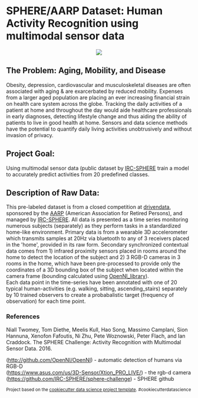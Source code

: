 
# SPHERE/AARP Dataset: Human Activity Recognition using multimodal sensor data


<p align="center">
  <img src="reports//figures/wearable_accelerometer.jpg">
</p>

## The Problem: Aging, Mobility, and Disease
Obesity, depression, cardiovascular and musculoskeletal diseases are often associated with aging & are exarcerbated by reduced mobility. Expenses from a larger aged population are placing an ever increasing financial strain on health care system across the globe.  Tracking the daily activities of a patient at home and throughout the day would aide healthcare professionals in early diagnoses, detecting lifestyle change and thus aiding the ability of patients to live in good health at home.  Sensors and data science methods have the potential to quantify daily living activities unobtrusively and without invasion of privacy.

## Project Goal:
Using multimodal sensor data (public dataset by [IRC-SPHERE](https://www.irc-sphere.ac.uk/) train a model to accurately predict activities from 20 predefined classes.

## Description of Raw Data:
This pre-labeled dataset is from a closed competition at [drivendata](https://www.drivendata.org/competitions/42/senior-data-science-safe-aging-with-sphere/), sponsored by the [AARP](https://www.aarp.org/aarp-foundation/) (American Association for Retired Persons), and managed by [IRC-SPHERE](https://www.irc-sphere.ac.uk/).  All data is presented as a time series monitoring numerous subjects (separately) as they perform tasks in a standardized home-like environment.  Primary data is from a wearable 3D accelerometer which transmits samples at 20Hz via bluetooth to any of 3 receivers placed in the 'home', provided in its raw form.  Secondary synchronized contextual data comes from 1) infrared proximity sensors placed in rooms around the home to detect the location of the subject and 2) 3 RGB-D cameras in 3 rooms in the home, which have been pre-processed to provide only the coordinates of a 3D bounding box of the subject when located within the camera frame (bounding calculated using [OpenNI_library](https://en.wikipedia.org/wiki/OpenNI)).  
Each data point in the time-series have been annotated with one of 20 typical human-activities (e.g. walking, sitting, ascending_stairs) separately by 10 trained observers to create a probabalistic target (frequency of observation) for each time point.




### References

Niall Twomey, Tom Diethe, Meelis Kull, Hao Song, Massimo Camplani, Sion Hannuna, Xenofon Fafoutis, Ni Zhu, Pete Woznowski, Peter Flach, and Ian Craddock. The SPHERE Challenge: Activity Recognition with Multimodal Sensor Data. 2016.

(http://github.com/OpenNI/OpenNI) - automatic detection of humans via RGB-D  
(https://www.asus.com/us/3D-Sensor/Xtion_PRO_LIVE/) - the rgb-d camera  
(https://github.com/IRC-SPHERE/sphere-challenge) - SPHERE github  




<p><small>Project based on the <a target="_blank" href="https://drivendata.github.io/cookiecutter-data-science/">cookiecutter data science project template</a>. #cookiecutterdatascience</small></p>

